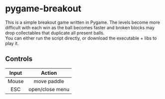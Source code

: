 # pygame-breakout

This is a simple breakout game written in Pygame.
The levels become more difficult with each win as the ball becomes faster and broken blocks may drop collectables that duplicate all present balls.  
You can either run the script directly, or download the executable + libs to play it.  

## Controls

| Input | Action |
| :-: | :-: |
| Mouse | move paddle |
| ESC | open/close menu |
